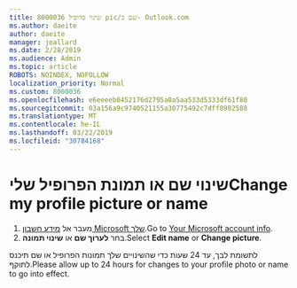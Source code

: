 ```yaml
---
title: 8000036 שינוי פרופיל pic/שם ב- Outlook.com
ms.author: daeite
author: daeite
manager: joallard
ms.date: 2/28/2019
ms.audience: Admin
ms.topic: article
ROBOTS: NOINDEX, NOFOLLOW
localization_priority: Normal
ms.custom: 8000036
ms.openlocfilehash: e6eeeeb0452176d2795a0a5aa533d5333df61f80
ms.sourcegitcommit: 03a156a9c9740521155a30775492c7dff0982588
ms.translationtype: MT
ms.contentlocale: he-IL
ms.lasthandoff: 03/22/2019
ms.locfileid: "30784168"
---
```

# <a name="change-my-profile-picture-or-name"></a><span data-ttu-id="56a8e-102">שינוי שם או תמונת הפרופיל שלי</span><span class="sxs-lookup"><span data-stu-id="56a8e-102">Change my profile picture or name</span></span>

1. <span data-ttu-id="56a8e-103">מעבר אל [מידע חשבון Microsoft שלך](https://go.microsoft.com/fwlink/p/?linkid=860841).</span><span class="sxs-lookup"><span data-stu-id="56a8e-103">Go to [Your Microsoft account info](https://go.microsoft.com/fwlink/p/?linkid=860841).</span></span>
1. <span data-ttu-id="56a8e-104">בחר **לערוך שם** או **שינוי תמונה**.</span><span class="sxs-lookup"><span data-stu-id="56a8e-104">Select **Edit name** or **Change picture**.</span></span>

<span data-ttu-id="56a8e-105">לתשומת לבך, עד 24 שעות כדי שהשינויים שלך תמונות הפרופיל או שם תיכנס לתוקף.</span><span class="sxs-lookup"><span data-stu-id="56a8e-105">Please allow up to 24 hours for changes to your profile photo or name to go into effect.</span></span>